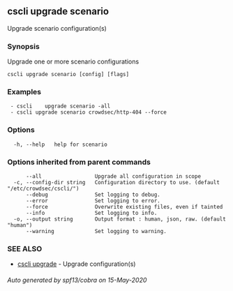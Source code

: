## cscli upgrade scenario

Upgrade scenario configuration(s)

### Synopsis

Upgrade one or more scenario configurations

```
cscli upgrade scenario [config] [flags]
```

### Examples

```
 - cscli	upgrade scenario -all  
 - cscli upgrade scenario crowdsec/http-404 --force  
```

### Options

```
  -h, --help   help for scenario
```

### Options inherited from parent commands

```
      --all                 Upgrade all configuration in scope
  -c, --config-dir string   Configuration directory to use. (default "/etc/crowdsec/cscli/")
      --debug               Set logging to debug.
      --error               Set logging to error.
      --force               Overwrite existing files, even if tainted
      --info                Set logging to info.
  -o, --output string       Output format : human, json, raw. (default "human")
      --warning             Set logging to warning.
```

### SEE ALSO

* [cscli upgrade](cscli_upgrade.md)	 - Upgrade configuration(s)

###### Auto generated by spf13/cobra on 15-May-2020
